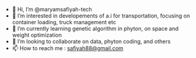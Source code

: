 - 👋 Hi, I’m @maryamsafiyah-tech
- 👀 I’m interested in developements of a.i for transportation, focusing on container loading, truck management etc
- 🌱 I’m currently learning genetic algorithm in phyton, on space and weight optimization
- 💞️ I’m looking to collaborate on data, phyton coding, and others
- 📫 How to reach me : safiyah88@gmail.com

<!---
maryamsafiyah-tech/maryamsafiyah-tech is a ✨ special ✨ repository because its `README.md` (this file) appears on your GitHub profile.
You can click the Preview link to take a look at your changes.
--->
